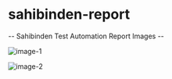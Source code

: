 # sahibinden-report

-- Sahibinden Test Automation Report Images -- 

![image-1](https://drive.google.com/uc?export=view&id=1h0L2VdDpPfoErkT7FT0Z7uOFtrJOKDQH)

![image-2](https://drive.google.com/uc?export=view&id=1Yfi71Q2LZzOTqDzsh3YsczQ39iEliDzL) 
